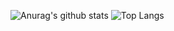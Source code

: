 ![Anurag's github stats](https://github-readme-stats.vercel.app/api?username=sdn0303&count_private=true&show_icons=true&theme=dracula)
![Top Langs](https://github-readme-stats.vercel.app/api/top-langs/?username=sdn0303&layout=compact&theme=dracula&langs_count=8)
